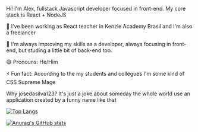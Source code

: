 Hi! I'm Alex, fullstack Javascript developer focused in front-end. My core stack is React + NodeJS

🔭 I've been working as React teacher in Kenzie Academy Brasil and I'm also a freelancer

🌱 I'm always improving my skills as a developer, always focusing in front-end, but studing a little bit of back-end too.

😄 Pronouns: He/Him

⚡ Fun fact: According to the my students and collegues I'm some kind of CSS Supreme Mage

Why josedasilva123? It's just a joke about someday the whole world use an application created by a funny name like that 
  
<!--
**josedasilva123/josedasilva123** is a ✨ _special_ ✨ repository because its `README.md` (this file) appears on your GitHub profile.

Here are some ideas to get you started:

- 🔭 I’m currently working on ...
- 🌱 I’m currently learning ...
- 👯 I’m looking to collaborate on ...
- 🤔 I’m looking for help with ...
- 💬 Ask me about ...
- 📫 How to reach me: ...
- 😄 Pronouns: ...
- ⚡ Fun fact: ...
-->

[![Top Langs](https://github-readme-stats.vercel.app/api/top-langs/?username=josedasilva123)](https://github.com/anuraghazra/github-readme-stats)

[![Anurag's GitHub stats](https://github-readme-stats.vercel.app/api?username=josedasilva123)](https://github.com/anuraghazra/github-readme-stats)
